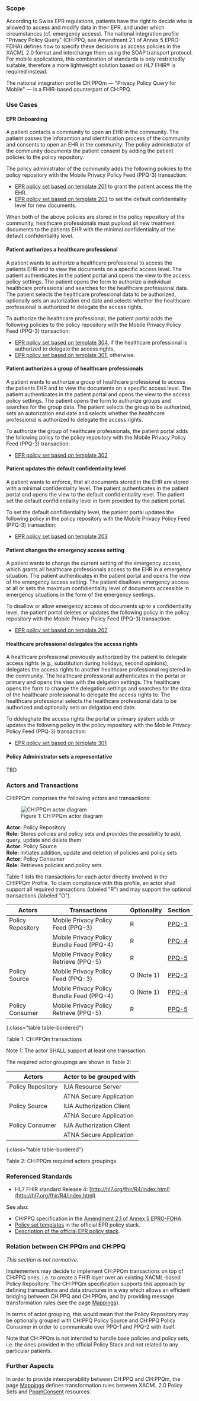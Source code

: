 ### Scope
According to Swiss EPR regulations, patients have the right to decide who is allowed to access and modify data in 
their EPR, and under which circumstances (cf. emergency access). The national integration profile "Privacy Policy 
Query" (CH:PPQ, see Amendment 2.1 of Annex 5 EPRO-FDHA) defines how to specify these decisions as access policies in 
the XACML 2.0 format and interchange them using the SOAP transport protocol. For mobile applications, this 
combination of standards is only restrictedly suitable, therefore a more lightweight solution based on HL7 FHIR® is 
required instead. 

The national integration profile CH:PPQm — "Privacy Policy Query for Mobile" — is a FHIR-based counterpart of CH:PPQ.

### Use Cases 

#### EPR Onboarding
A patient contacts a community to open an EHR in the community. The patient passes the inforamtion and identification 
process of the community and consents to open an EHR in the community. The policy administrator of the community documents 
the patient consent by adding the patient policies to the policy repository. 

The policy administrator of the community adds the following policies to the policy repository with the 
Mobile Privacy Policy Feed (PPQ-3) transaction:
* [EPR policy set based on template 201](http://build.fhir.org/ig/ehealthsuisse/ch-epr-fhir/StructureDefinition-PpqmConsentTemplate201.html) to grant the patient access the the EHR.
* [EPR policy set based on template 203](http://build.fhir.org/ig/ehealthsuisse/ch-epr-fhir/StructureDefinition-PpqmConsentTemplate203.html) to set the default confidentiality level for new documents.

When both of the above policies are stored in the policy repository of the community, healthcare professionals must pupload 
all new treatment documents to the patients EHR with the minimal confidentiality of the default confidentiality level. 

#### Patient authorizes a healthcare professional 
A patient wants to authorize a healthcare professional to access the patients EHR and to view the documents on a specific access level. 
The patient authenticates in the patient portal and opens the view to the access policy settings. The patient opens the form to authorize 
a individual healthcare professional and searches for the healthcare professional data. The patient selects the healthcare professional 
data to be authorized, optionally sets an autorization end date and selects whether the healthcare professional is authorized 
to delegate the access rights.  

To authorize the healthcare professional, the patient portal adds the following policies to the policy repository with the 
Mobile Privacy Policy Feed (PPQ-3) transaction: 
* [EPR policy set based on template 304](http://build.fhir.org/ig/ehealthsuisse/ch-epr-fhir/StructureDefinition-PpqmConsentTemplate304.html), if the healthcare professional is authorized to delegate the access rights,  
* [EPR policy set based on template 301](http://build.fhir.org/ig/ehealthsuisse/ch-epr-fhir/StructureDefinition-PpqmConsentTemplate301.html), otherwise. 

#### Patient authorizes a group of healthcare professionals
A patient wants to authorize a group of healthcare professional to access the patients EHR and to view the documents on a specific access level. 
The patient authenticates in the patient portal and opens the view to the access policy settings. The patient opens the form to authorize groups 
and searches for the group data. The patient selects the group to be authorized, sets an autorization end date and selects whether the healthcare 
professional is authorized to delegate the access rights.

To authorize the group of healthcare professionals, the patient portal adds the following policy to the policy repository with the Mobile Privacy Policy Feed (PPQ-3) transaction:
* [EPR policy set based on template 302](http://build.fhir.org/ig/ehealthsuisse/ch-epr-fhir/StructureDefinition-PpqmConsentTemplate302.html)

#### Patient updates the default confidentiality level
A patient wants to enforce, that all documents stored in the EHR are stored with a minimal confidentiality level. The patient authenticates in 
the patient portal and opens the view to the default confidientiality level. The patient set the default confidientiality level in form provided by 
the patient portal. 

To set the default confidientiality level, the patient portal updates the following policy in the policy repository with the Mobile Privacy Policy Feed (PPQ-3) transaction:
* [EPR policy set based on template 203](http://build.fhir.org/ig/ehealthsuisse/ch-epr-fhir/StructureDefinition-PpqmConsentTemplate203.html)

#### Patient changes the emergency access setting 
A patient wants to change the current setting of the emergency access, which grants all healthcare professionals access to the EHR in a emergency situation. 
The patient authenticates in the patient portal and opens the view of the emergency access setting. The patient disallows emergency access at all or sets the 
maximum confidientiality level of documents accessible in emergency situations in the form of the emergency seetings.

To disallow or allow emergency access of documents up to a confidentiality level, the patient portal deletes or updates the following policy in the policy repository 
with the Mobile Privacy Policy Feed (PPQ-3) transaction:
* [EPR policy set based on template 202](http://build.fhir.org/ig/ehealthsuisse/ch-epr-fhir/StructureDefinition-PpqmConsentTemplate202.html)

#### Healthcare professional delegates the access rights
A healthcare professional previously authorized by the patient to delegate access rights (e.g., substitution during holidays, second opinions), delegates the 
access rights to another healthcare professional registered in the community. The healthcare professional authenticates in the portal or primary and 
opens the view with the delgation settings. The healthcare opens the form to change the delegation settings and searches for the data of the healthcare 
professional to delegate the access rights to. The healthcare professional selects the healthcare professional data to be authorized and optionally sets 
an delgation end date.

To ddeleghate the access rights the portal or primary system adds or updates the following policy in the policy repository with the Mobile Privacy Policy 
Feed (PPQ-3) transaction:
* [EPR policy set based on template 301](http://build.fhir.org/ig/ehealthsuisse/ch-epr-fhir/StructureDefinition-PpqmConsentTemplate301.html)

#### Policy Administrator sets a representative 
TBD


### Actors and Transactions

CH:PPQm comprises the following actors and transactions:

<figure>
  <img src="assets/images/ppqm-actors.svg" alt="CH:PPQm actor diagram"/>
  <figcaption>Figure 1: CH:PPQm actor diagram</figcaption>
</figure>


**Actor:** Policy Repository<br>
**Role:** Stores policies and policy sets and provides the possibility to add, query, update and delete them<br>
**Actor:** Policy Source<br>
**Role:** Initiates addition, update and deletion of policies and policy sets<br>
**Actor:** Policy Consumer<br>
**Role:** Retrieves policies and policy sets

Table 1 lists the transactions for each actor directly involved in the CH:PPQm Profile. To claim compliance with 
this profile, an actor shall support all required transactions (labeled "R") and may support the optional 
transactions (labeled "O").

| Actors            | Transactions                              | Optionality | Section             |
|-------------------|-------------------------------------------|-------------|---------------------|
| Policy Repository | Mobile Privacy Policy Feed (PPQ-3)        | R           | [PPQ-3](ppq-3.html) |
|                   | Mobile Privacy Policy Bundle Feed (PPQ-4) | R           | [PPQ-4](ppq-4.html) |
|                   | Mobile Privacy Policy Retrieve (PPQ-5)    | R           | [PPQ-5](ppq-5.html) |
| Policy Source     | Mobile Privacy Policy Feed (PPQ-3)        | O (Note 1)  | [PPQ-3](ppq-3.html) |
|                   | Mobile Privacy Policy Bundle Feed (PPQ-4) | O (Note 1)  | [PPQ-4](ppq-4.html) |
| Policy Consumer   | Mobile Privacy Policy Retrieve (PPQ-5)    | R           | [PPQ-5](ppq-5.html) |
{:class="table table-bordered"}

Table 1: CH:PPQm transactions

Note 1: The actor SHALL support at least one transaction.

The required actor groupings are shown in Table 2:

| Actors            | Actor to be grouped with |
|-------------------|--------------------------|
| Policy Repository | IUA Resource Server      |
|                   | ATNA Secure Application  |
| Policy Source     | IUA Authorization Client |
|                   | ATNA Secure Application  | 
| Policy Consumer   | IUA Authorization Client |
|                   | ATNA Secure Application  |
{:class="table table-bordered"}

Table 2: CH:PPQm required actors groupings

### Referenced Standards

- HL7 FHIR standard Release 4: [http://hl7.org/fhir/R4/index.html](http://hl7.org/fhir/R4/index.html)

See also:
- CH:PPQ specification in the [Amendment 2.1 of Annex 5 EPRO-FDHA](https://www.fedlex.admin.ch/eli/oc/2023/221/de/annexes).
- [Policy set templates](https://github.com/ehealthsuisse/ch-epr-adr-ppq/tree/main/Privacy%20Policy%20Stack/Patient%20Specific%20via%20Policy%20Manager)
  in the official EPR policy stack.
- [Description of the official EPR policy stack](https://github.com/ehealthsuisse/ch-epr-adr-ppq/blob/main/docs/Policies.md).

### Relation between CH:PPQm and CH:PPQ

_This section is not normative._

Implementers may decide to implement CH:PPQm transactions on top of CH:PPQ ones, i.e. to create a FHIR layer over an 
existing XACML-based Policy Repository. The CH:PPQm specification supports this approach by defining transactions 
and data structures in a way which allows an efficient bridging between CH:PPQ and CH:PPQm, and by providing message 
transformation rules (see the page [Mappings](StructureDefinition-PpqmConsent-mappings.html)).

In terms of actor grouping, this would mean that the Policy Repository may be optionally grouped with CH:PPQ Policy 
Source and CH:PPQ Policy Consumer in order to communicate over PPQ-1 and PPQ-2 with itself.

Note that CH:PPQm is not intended to handle base policies and policy sets, i.e. the ones provided in the official 
Policy Stack and not related to any particular patients.

### Further Aspects

In order to provide interoperability between CH:PPQ and CH:PPQm, the page 
[Mappings](StructureDefinition-PpqmConsent-mappings.html) defines transformation rules between XACML 2.0 
Policy Sets and [PpqmConsent](StructureDefinition-PpqmConsent.html) resources.
